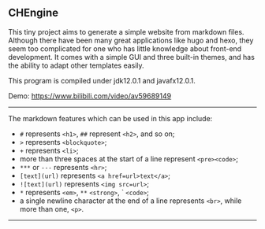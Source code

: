 CHEngine
---

This tiny project aims to generate a simple website from markdown files. Although there have been many great applications like hugo and hexo, they seem too complicated for one who has little knowledge about front-end development. It comes with a simple GUI and three built-in themes, and has the ability to adapt other templates easily.

This program is compiled under jdk12.0.1 and javafx12.0.1.

Demo: https://www.bilibili.com/video/av59689149

---

The markdown features which can be used in this app include:
+ `#` represents `<h1>`, `##` represent `<h2>`, and so on;
+ `>` represents `<blockquote>`;
+ `+` represents `<li>`;
+ more than three spaces at the start of a line represent `<pre><code>`;
+ `***` or `---` represents `<hr>`;
+ `[text](url)` represents `<a href=url>text</a>`;
+ `![text](url)` represents `<img src=url>`;
+ `*` represents `<em>`, `**` `<strong>`, \` `<code>`;
+ a single newline character at the end of a line represents `<br>`, while more than one, `<p>`.

---
